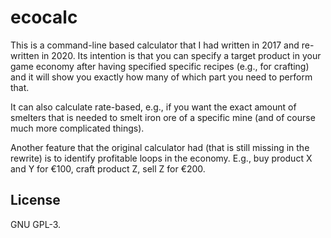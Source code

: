 # ecocalc
This is a command-line based calculator that I had written in 2017 and
re-written in 2020. Its intention is that you can specify a target product in
your game economy after having specified specific recipes (e.g., for crafting)
and it will show you exactly how many of which part you need to perform that.

It can also calculate rate-based, e.g., if you want the exact amount of
smelters that is needed to smelt iron ore of a specific mine (and of course
much more complicated things). 

Another feature that the original calculator had (that is still missing in the
rewrite) is to identify profitable loops in the economy. E.g., buy product X
and Y for €100, craft product Z, sell Z for €200.

## License
GNU GPL-3.
